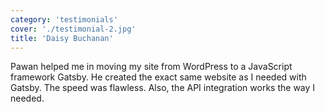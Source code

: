 ```yaml
---
category: 'testimonials'
cover: './testimonial-2.jpg'
title: 'Daisy Buchanan'
---
```


Pawan helped me in moving my site from WordPress to a JavaScript framework Gatsby. He created the exact same website as I needed with Gatsby. The speed was flawless. Also, the API integration works the way I needed.
